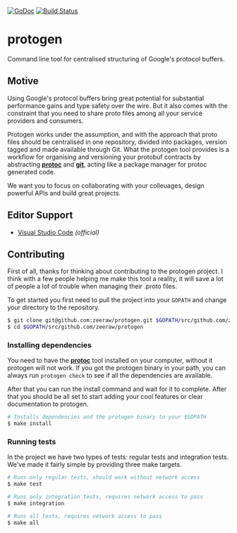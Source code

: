 [![GoDoc](https://godoc.org/github.com/zeeraw/protogen?status.svg)](https://godoc.org/github.com/zeeraw/protogen)
[![Build Status](https://travis-ci.org/zeeraw/protogen.svg?branch=master)](https://travis-ci.org/zeeraw/protogen)

# protogen
Command line tool for centralised structuring of Google's protocol buffers.

## Motive
Using Google's protocol buffers bring great potential for substantial performance gains and type safety over the wire. But it also comes with the constraint that you need to share proto files among all your service providers and consumers.

Protogen works under the assumption, and with the approach that proto files should be centralised in one repository, divided into packages, version tagged and made available through Git. What the protogen tool provides is a workflow for organising and versioning your protobuf contracts by abstracting [**protoc**](https://github.com/protocolbuffers/protobuf) and [**git**](https://git-scm.com/), acting like a package manager for protoc generated code.

We want you to focus on collaborating with your colleuages, design powerful APIs and build great projects.

## Editor Support
- [Visual Studio Code](https://marketplace.visualstudio.com/items?itemName=zeeraw.protogen) _(official)_

## Contributing
First of all, thanks for thinking about contributing to the protogen project. I think with a few people helping me make this tool a reality, it will save a lot of people a lof of trouble when managing their .proto files.

To get started you first need to pull the project into your `GOPATH` and change your directory to the repository.

```bash
$ git clone git@github.com:zeeraw/protogen.git $GOPATH/src/github.com/zeeraw/protogen
$ cd $GOPATH/src/github.com/zeeraw/protogen
```

### Installing dependencies
You need to have the [**protoc**](https://github.com/protocolbuffers/protobuf) tool installed on your computer, without it protogen will not work. If you got the protogen binary in your path, you can always run `protogen check` to see if all the dependencies are available.

After that you can run the install command and wait for it to complete. After that you should be all set to start adding your cool features or clear documentation to protogen.

```bash
# Installs dependencies and the protogen binary to your $GOPATH
$ make install
```

### Running tests
In the project we have two types of tests: regular tests and integration tests. We've made it fairly simple by providing three make targets.

```bash
# Runs only regular tests, should work without network access
$ make test
```

```bash
# Runs only integration tests, requires network access to pass
$ make integration
```

```bash
# Runs all tests, requires network access to pass
$ make all
```